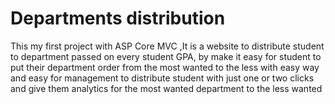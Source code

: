 # Departments distribution 

This my first project with ASP Core MVC ,It is a website to distribute student to department passed on every student GPA, by make it easy for student to put their department order from the most wanted to the less with easy way and easy for management to distribute student with just one or two clicks and give them analytics for the most wanted department to the less wanted


